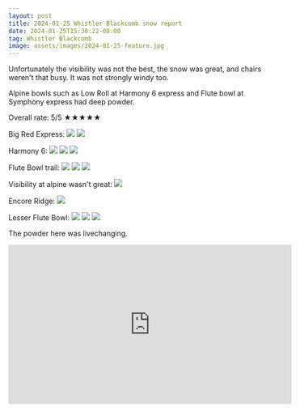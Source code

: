 ```yaml
---
layout: post
title: 2024-01-25 Whistler Blackcomb snow report
date: 2024-01-25T15:30:22-08:00
tag: Whistler Blackcomb
image: assets/images/2024-01-25-feature.jpg
---
```

Unfortunately the visibility was not the best, the snow was great, and chairs weren't that busy. It was not strongly windy too.

Alpine bowls such as Low Roll at Harmony 6 express and Flute bowl at Symphony express had deep powder.

Overall rate: 5/5 ★★★★★

Big Red Express:
![](/assets/images/2024-01-25-big-red-express.jpg)
![](/assets/images/2024-01-25-big-red-express-2.jpg)

Harmony 6:
![](/assets/images/2024-01-25-harmony-6.jpg)
![](/assets/images/2024-01-25-harmony-6-2.jpg)
![](/assets/images/2024-01-25-harmony-6-3.jpg)

Flute Bowl trail:
![](/assets/images/2024-01-25-flute-bowl-trail.jpg)
![](/assets/images/2024-01-25-flute-bowl-trail-2.jpg)
![](/assets/images/2024-01-25-flute-bowl-trail-3.jpg)

Visibility at alpine wasn't great:
![](/assets/images/2024-01-25-visibility.jpg)

Encore Ridge:
![](/assets/images/2024-01-25-encore-ridge.jpg)

Lesser Flute Bowl:
![](/assets/images/2024-01-25-lesser-flute-bowl.jpg)
![](/assets/images/2024-01-25-lesser-flute-bowl-2.jpg)
![](/assets/images/2024-01-25-lesser-flute-bowl-3.jpg)

The powder here was livechanging.

<iframe width="560" height="315" src="https://www.youtube.com/embed/QxJt6kE41Q8?si=UsjogY0opGAxlQb4" title="YouTube video player" frameborder="0" allow="accelerometer; autoplay; clipboard-write; encrypted-media; gyroscope; picture-in-picture; web-share" allowfullscreen></iframe>
